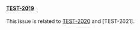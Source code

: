 #### [TEST-2019]

This issue is related to [TEST-2020] and [TEST-2021].

[TEST-2019]: http://example.com/browse/TEST-2019
[TEST-2020]: https://example.com/browse/TEST-2020
[TEST-2028]: https://example.com/browse/TEST-2028
